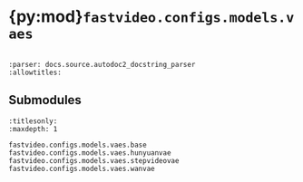 # {py:mod}`fastvideo.configs.models.vaes`

```{py:module} fastvideo.configs.models.vaes
```

```{autodoc2-docstring} fastvideo.configs.models.vaes
:parser: docs.source.autodoc2_docstring_parser
:allowtitles:
```

## Submodules

```{toctree}
:titlesonly:
:maxdepth: 1

fastvideo.configs.models.vaes.base
fastvideo.configs.models.vaes.hunyuanvae
fastvideo.configs.models.vaes.stepvideovae
fastvideo.configs.models.vaes.wanvae
```

